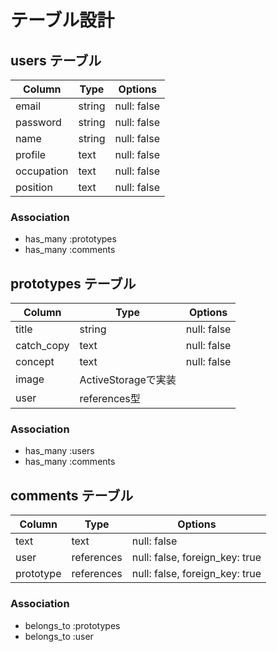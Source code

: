 # テーブル設計

## users テーブル

| Column     | Type   | Options     |
| --------   | ------ | ----------- |
| email      | string | null: false |
| password   | string | null: false |
| name       | string | null: false |
| profile    | text   | null: false |
| occupation | text   | null: false |
| position   | text   | null: false |

### Association

- has_many :prototypes
- has_many :comments

## prototypes テーブル

| Column     | Type   | Options     |
| ------     | ------ | ----------- |
| title      | string | null: false |
| catch_copy | text   | null: false |
| concept    | text   | null: false |
| image      | ActiveStorageで実装   |
| user       | references型         |

### Association

- has_many :users
- has_many :comments


## comments テーブル

| Column       | Type       | Options                        |
| -------      | ---------- | ------------------------------ |
| text         | text       | null: false                    |
| user         | references | null: false, foreign_key: true |
| prototype    | references | null: false, foreign_key: true |

### Association

- belongs_to :prototypes
- belongs_to :user
